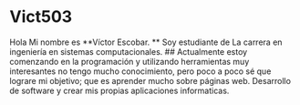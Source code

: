 # Vict503

Hola Mi nombre es **Víctor Escobar. **
Soy estudiante de La carrera en ingeniería en sistemas computacionales. ##  Actualmente estoy comenzando en la programación y utilizando herramientas muy interesantes no tengo mucho conocimiento, pero poco a poco sé que lograre mi objetivo; que es aprender mucho sobre páginas web. Desarrollo de software y crear mis propias aplicaciones informaticas.
